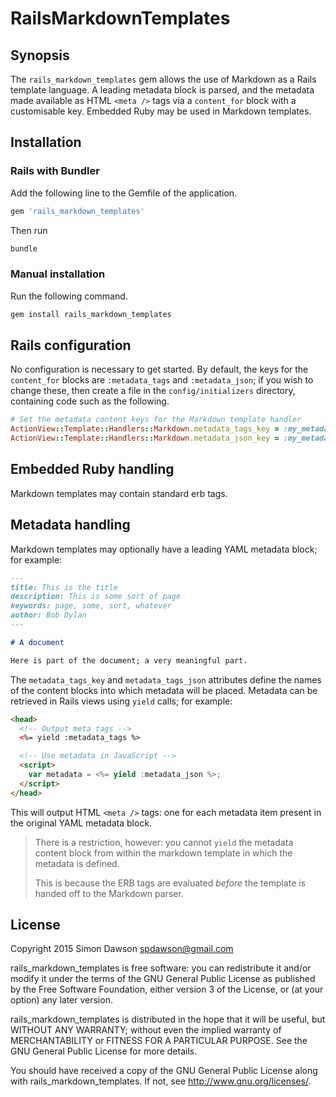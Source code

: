 # RailsMarkdownTemplates

## Synopsis

The `rails_markdown_templates` gem allows the use of Markdown as a Rails
template language. A leading metadata block is parsed, and the metadata
made available as HTML `<meta />` tags via a `content_for` block with a
customisable key. Embedded Ruby may be used in Markdown templates.

## Installation

### Rails with Bundler

Add the following line to the Gemfile of the application.
```ruby
gem 'rails_markdown_templates'
```
Then run
```sh
bundle
```

### Manual installation

Run the following command.
```sh
gem install rails_markdown_templates
```

## Rails configuration

No configuration is necessary to get started. By default, the keys for the
`content_for` blocks are `:metadata_tags` and `:metadata_json`; if you wish
to change these, then create a file in the
`config/initializers` directory, containing code such as the following.

```ruby
# Set the metadata content keys for the Markdown template handler
ActionView::Template::Handlers::Markdown.metadata_tags_key = :my_metadata_tags
ActionView::Template::Handlers::Markdown.metadata_json_key = :my_metadata_json
```

## Embedded Ruby handling

Markdown templates may contain standard erb tags.

## Metadata handling

Markdown templates may optionally have a leading YAML metadata block; for
example:

```md
---
title: This is the title
description: This is some sort of page
keywords: page, some, sort, whatever
author: Bob Dylan
---

# A document

Here is part of the document; a very meaningful part.
```

The `metadata_tags_key` and `metadata_tags_json` attributes define the names
of the content blocks into which metadata will be placed. Metadata can be
retrieved in Rails views using `yield` calls; for example:

```html
<head>
  <!-- Output meta tags -->
  <%= yield :metadata_tags %>

  <!-- Use metadata in JavaScript -->
  <script>
    var metadata = <%= yield :metadata_json %>;
  </script>
</head>
```

This will output HTML `<meta />` tags: one for each metadata item present in
the original YAML metadata block.

> There is a restriction, however: you cannot `yield` the metadata content
> block from within the markdown template in which the metadata is defined.
>
> This is because the ERB tags are evaluated *before* the template is
> handed off to the Markdown parser.

## License

Copyright 2015 Simon Dawson <spdawson@gmail.com>

rails_markdown_templates is free software: you can redistribute it and/or
modify it under the terms of the GNU General Public License as published by
the Free Software Foundation, either version 3 of the License, or
(at your option) any later version.

rails_markdown_templates is distributed in the hope that it will be useful,
but WITHOUT ANY WARRANTY; without even the implied warranty of
MERCHANTABILITY or FITNESS FOR A PARTICULAR PURPOSE. See the
GNU General Public License for more details.

You should have received a copy of the GNU General Public License
along with rails_markdown_templates. If not, see
<http://www.gnu.org/licenses/>.
